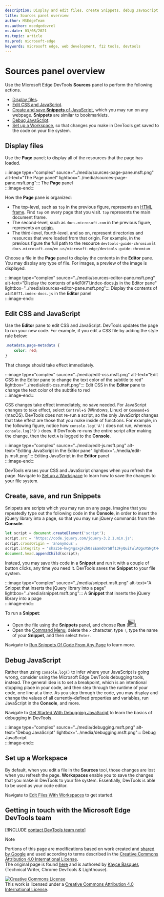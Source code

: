 ```yaml
---
description: Display and edit files, create Snippets, debug JavaScript, and set up Workspaces in the Sources panel of Microsoft Edge DevTools.
title: Sources panel overview
author: MSEdgeTeam
ms.author: msedgedevrel
ms.date: 03/08/2021 
ms.topic: article
ms.prod: microsoft-edge
keywords: microsoft edge, web development, f12 tools, devtools
---
```

<!-- Copyright Kayce Basques 

   Licensed under the Apache License, Version 2.0 (the "License");
   you may not use this file except in compliance with the License.
   You may obtain a copy of the License at

       https://www.apache.org/licenses/LICENSE-2.0

   Unless required by applicable law or agreed to in writing, software
   distributed under the License is distributed on an "AS IS" BASIS,
   WITHOUT WARRANTIES OR CONDITIONS OF ANY KIND, either express or implied.
   See the License for the specific language governing permissions and
   limitations under the License.  -->

# Sources panel overview  

Use the Microsoft Edge DevTools **Sources** panel to perform the following actions.  

*   [Display files](#display-files).  
*   [Edit CSS and JavaScript](#edit-css-and-javascript).  
*   [Create and save **Snippets** of JavaScript](#create-save-and-run-snippets), which you may run on any webpage.  **Snippets** are similar to bookmarklets.  
*   [Debug JavaScript](#debug-javascript).  
*   [Set up a Workspace](#set-up-a-workspace), so that changes you make in DevTools get saved to the code on your file system.  
    
## Display files  

Use the **Page** panel; to display all of the resources that the page has loaded.

:::image type="complex" source="../media/sources-page-pane.msft.png" alt-text="The Page panel" lightbox="../media/sources-page-pane.msft.png":::
   The **Page** panel  
:::image-end:::  

How the **Page** pane is organized:  
*   The top-level, such as `top` in the previous figure, represents an [HTML frame][W3CHtml4Frames].  Find `top` on every page that you visit.  `top` represents the main document frame.  
*   The second-level, such as `docs.microsoft.com` in the previous figure, represents an [origin][HtmlstandardOrigin].  
*   The third-level, fourth-level, and so on, represent directories and resources that were loaded from that origin.  For example, in the previous figure the full path to the resource `devtools-guide-chromium` is `docs.microsoft.com/en-us/microsoft-edge/devtools-guide-chromium`  
    
Choose a file in the **Page** panel to display the contents in the **Editor** pane.  You may display any type of file.  For images, a preview of the image is displayed.  

:::image type="complex" source="../media/sources-editor-pane.msft.png" alt-text="Display the contents of a4d10f71.index-docs.js in the Editor pane" lightbox="../media/sources-editor-pane.msft.png":::
   Display the contents of `a4d10f71.index-docs.js` in the **Editor** panel  
:::image-end:::  

## Edit CSS and JavaScript  

Use the **Editor** pane to edit CSS and JavaScript.  DevTools updates the page to run your new code.  For example, if you edit a CSS file by adding the style rule below:

```css
.metadata.page-metadata {
    color: red;
}
```

That change should take effect immediately.

:::image type="complex" source="../media/edit-css.msft.png" alt-text="Edit CSS in the Editor pane to change the text color of the subtitle to red" lightbox="../media/edit-css.msft.png":::
   Edit CSS in the **Editor** pane to change the text color of the subtitle to red  
:::image-end:::  

CSS changes take effect immediately, no save needed.  For JavaScript changes to take effect, select `Control`+`S` \(Windows, Linux\) or `Command`+`S` \(macOS\).  DevTools does not re-run a script, so the only JavaScript changes that take effect are those that you make inside of functions.  For example, in the following figure, notice how `console.log('A')` does not run, whereas `console.log('B')` does.  If DevTools re-runs the entire script after making the change, then the text `A` is logged to the **Console**.  

:::image type="complex" source="../media/edit-js.msft.png" alt-text="Editing JavaScript in the Editor pane" lightbox="../media/edit-js.msft.png":::
   Editing JavaScript in the **Editor** panel  
:::image-end:::  

DevTools erases your CSS and JavaScript changes when you refresh the page.  Navigate to [Set up a Workspace](#set-up-a-workspace) to learn how to save the changes to your file system.  

## Create, save, and run Snippets  

Snippets are scripts which you may run on any page.  Imagine that you repeatedly type out the following code in the **Console**, in order to insert the jQuery library into a page, so that you may run jQuery commands from the **Console**.  

```javascript
let script = document.createElement('script');
script.src = 'https://code.jquery.com/jquery-3.2.1.min.js';
script.crossOrigin = 'anonymous';
script.integrity = 'sha256-hwg4gsxgFZhOsEEamdOYGBf13FyQuiTwlAQgxVSNgt4=';
document.head.appendChild(script);
```  

Instead, you may save this code in a **Snippet** and run it with a couple of button clicks, any time you need it.  DevTools saves the **Snippet** to your file system.  

:::image type="complex" source="../media/snippet.msft.png" alt-text="A Snippet that inserts the jQuery library into a page" lightbox="../media/snippet.msft.png":::
   A **Snippet** that inserts the jQuery library into a page  
:::image-end:::  

To run a **Snippet**:

*   Open the file using the **Snippets** panel, and choose **Run** \(![The Run button](../media/run-snippet-icon.msft.png)\).  
*   Open the [Command Menu][DevtoolsGuideChromiumCommandMenuIndex], delete the `>` character, type `!`, type the name of your **Snippet**, and then select `Enter`.  
    
Navigate to [Run Snippets Of Code From Any Page][DevtoolsGuideChromiumJavascriptSnippets] to learn more.

## Debug JavaScript  

Rather than using `console.log()` to infer where your JavaScript is going wrong, consider using the Microsoft Edge DevTools debugging tools, instead.  The general idea is to set a breakpoint, which is an intentional stopping place in your code, and then step through the runtime of your code, one line at a time.  As you step through the code, you may display and change the values of all currently-defined properties and variables, run JavaScript in the **Console**, and more.

Navigate to [Get Started With Debugging JavaScript][DevtoolsGuideChromiumJavascriptIndex] to learn the basics of debugging in DevTools.

:::image type="complex" source="../media/debugging.msft.png" alt-text="Debug JavaScript" lightbox="../media/debugging.msft.png":::
   Debug JavaScript  
:::image-end:::  

## Set up a Workspace  

By default, when you edit a file in the **Sources** tool, those changes are lost when you refresh the page.  **Workspaces** enable you to save the changes that you make in DevTools to your file system.  Essentially, DevTools is able to be used as your code editor.

Navigate to [Edit Files With Workspaces][DevtoolsGuideChromiumWorkspacesIndex] to get started.

## Getting in touch with the Microsoft Edge DevTools team  

[!INCLUDE [contact DevTools team note](../includes/contact-devtools-team-note.md)]  

<!-- links -->  

[DevtoolsGuideChromiumCommandMenuIndex]: ../command-menu/index.md "Run commands with the Microsoft Edge DevTools Command Menu | Microsoft Docs"  
[DevtoolsGuideChromiumJavascriptIndex]: ../javascript/index.md "Get started with debugging JavaScript in Microsoft Edge DevTools | Microsoft Docs"  
[DevtoolsGuideChromiumJavascriptSnippets]: ../javascript/snippets.md "Run snippets of JavaScript on any page with Microsoft Edge DevTools | Microsoft Docs"  
[DevtoolsGuideChromiumWorkspacesIndex]: ../workspaces/index.md "Edit files with Workspaces | Microsoft Docs"  

[HtmlstandardOrigin]: https://html.spec.whatwg.org/multipage/origin.html#origin "Origin | HTML Standard"  

[W3CHtml4Frames]: https://w3.org/TR/html401/present/frames.html "Frames | W3C"  

> [!NOTE]
> Portions of this page are modifications based on work created and [shared by Google][GoogleSitePolicies] and used according to terms described in the [Creative Commons Attribution 4.0 International License][CCA4IL].  
> The original page is found [here](https://developers.google.com/web/tools/chrome-devtools/sources) and is authored by [Kayce Basques][KayceBasques] \(Technical Writer, Chrome DevTools \& Lighthouse\).  

[![Creative Commons License][CCby4Image]][CCA4IL]  
This work is licensed under a [Creative Commons Attribution 4.0 International License][CCA4IL].  

[CCA4IL]: https://creativecommons.org/licenses/by/4.0  
[CCby4Image]: https://i.creativecommons.org/l/by/4.0/88x31.png  
[GoogleSitePolicies]: https://developers.google.com/terms/site-policies  
[KayceBasques]: https://developers.google.com/web/resources/contributors/kaycebasques  
